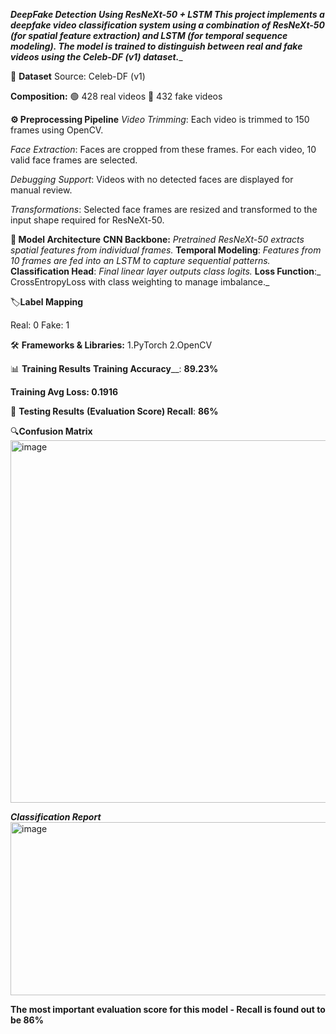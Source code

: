 _**DeepFake Detection Using ResNeXt-50 + LSTM
This project implements a deepfake video classification system using a combination of ResNeXt-50 (for spatial feature extraction) and LSTM (for temporal sequence modeling). The model is trained to distinguish between real and fake videos using the Celeb-DF (v1) dataset.**__


📁 **Dataset**
Source: Celeb-DF (v1)


**Composition:**
🟢 428 real videos
🔴 432 fake videos

**⚙️ Preprocessing Pipeline**
_Video Trimming_: Each video is trimmed to 150 frames using OpenCV.

_Face Extraction_: Faces are cropped from these frames. For each video, 10 valid face frames are selected.

_Debugging Support_: Videos with no detected faces are displayed for manual review.

_Transformations_: Selected face frames are resized and transformed to the input shape required for ResNeXt-50.


**🧠 Model Architecture**
**CNN Backbone:** _Pretrained ResNeXt-50 extracts spatial features from individual frames._
**Temporal Modeling**: _Features from 10 frames are fed into an LSTM to capture sequential patterns._
**Classification Head**: _Final linear layer outputs class logits._
**Loss Function**:_ CrossEntropyLoss with class weighting to manage imbalance._

🏷️**Label Mapping**

Real: 0
Fake: 1

🛠️ **Frameworks & Libraries:**
  1.PyTorch
  2.OpenCV

📊 **Training Results**
**Training Accuracy**__: **89.23%**

**Training Avg Loss: 0.1916**

🧪 **Testing Results**
**(Evaluation Score) Recall**: **86%**


🔍**Confusion Matrix**
<img width="624" height="580" alt="image" src="https://github.com/user-attachments/assets/cace4ac8-5e69-4ba5-b742-905c5cc611d1" />

_**Classification Report**_
<img width="729" height="277" alt="image" src="https://github.com/user-attachments/assets/1fb35121-e02b-4065-98b0-3b4f23188200" />

 **The most important evaluation score for this model - Recall is found out to be 86%**



